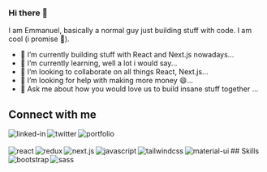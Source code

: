 ### Hi there 👋 

I am Emmanuel, basically a normal guy just building stuff with code. I am cool (i promise 🙂).

- 🔭 I’m currently building stuff with React and Next.js nowadays...
- 🌱 I’m currently learning, well a lot i would say...
- 👯 I’m looking to collaborate on all things React, Next.js...
- 🤔 I’m looking for help with making more money  😄...
- 💬 Ask me about how you would love us to build insane stuff together  ...

## Connect with me
[<img align="left" alt="linked-in" src="https://img.shields.io/badge/linkedin-%230077B5.svg?&style=for-the-badge&logo=linkedin&logoColor=white" />](https://www.linkedin.com/in/amodu/)
[<img align="left" alt="twitter" src="https://img.shields.io/badge/twitter-%231DA1F2.svg?&style=for-the-badge&logo=twitter&logoColor=white" />](https://twitter.com/elminhoemmanuel)
[<img align="left" alt="portfolio" src="https://img.shields.io/badge/portfolio-%2312100E.svg?&style=for-the-badge&logo=substack&logoColor=white" />](https://aoeportfolio.netlify.app/)

<br>
<br>
## Skills
<img align="left" alt="react" src="https://img.shields.io/badge/react%20-%2320232a.svg?&style=for-the-badge&logo=react&logoColor=%2361DAFB" />
<img align="left" alt="redux" src="https://img.shields.io/badge/redux%20-%2343853D.svg?&style=for-the-badge&logo=redux&logoColor=white" />
<img align="left" alt="next.js" src="https://img.shields.io/badge/next.js%20-%23232F3E?logo=next.js&logoColor=white&style=for-the-badge" />
<img align="left" alt="javascript" src="https://img.shields.io/badge/javascript%20-%2320232a.svg?&style=for-the-badge&logo=javascript&logoColor=%2361DAFB" />
<img align="left" alt="tailwindcss" src="https://img.shields.io/badge/tailwindcss-%23316192.svg?&style=for-the-badge&logo=tailwindcss&logoColor=white" />
<img align="left" alt="material-ui" src="https://img.shields.io/badge/material-ui-3DDC84?logo=material-ui&logoColor=white&style=for-the-badge" />
<img align="left" alt="bootstrap" src="https://img.shields.io/badge/bootstrap%20-%236DB33F.svg?&style=for-the-badge&logo=bootstrap&logoColor=white" />
<img align="left" alt="sass" src="https://img.shields.io/badge/sass%20-%2320232a.svg?&style=for-the-badge&logo=sass&logoColor=%2361DAFB" />
<br>
<br>
